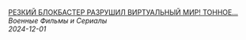 <!--2024-12-01 12:01:11-->
<div class="yb">
  <a class="nodecor" href="/index.html?filmy/rezkij_blokbaster_razrushil_virtualnyj_mir_tonnoe_zakulisemolodaya_gvardiya">
    <img class="preview" data-videoid="zL69ldYvF4w" src="https://i3.ytimg.com/vi/zL69ldYvF4w/hqdefault.jpg" align="middle" alt="">
  </a>
  <div class="inlbl text">
    <a class="nodecor" href="/index.html?filmy/rezkij_blokbaster_razrushil_virtualnyj_mir_tonnoe_zakulisemolodaya_gvardiya">РЕЗКИЙ БЛОКБАСТЕР РАЗРУШИЛ ВИРТУАЛЬНЫЙ МИР! ТОННОЕ...</a><br>
    <i class="smaller2">Военные Фильмы и Сериалы</i><br>
    <i class="smaller3">2024-12-01</i>
  </div>
</div>
